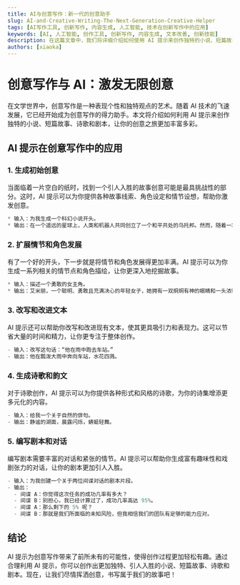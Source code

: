 ```yaml
---
title: AI与创意写作：新一代的创意助手
slug: AI-and-Creative-Writing-The-Next-Generation-Creative-Helper
tags: [AI写作工具, 创新写作, 内容生成, 人工智能, 技术在创新写作中的应用]
keywords: [AI, 人工智能, 创作工具, 创新写作, 内容生成, 文本改善, 创新技能]
description: 在这篇文章中，我们将详细介绍如何使用 AI 提示来创作独特的小说、短篇故事、诗歌和剧本，展示如何通过 AI 技术激发写作的无限创意。
authors: [xiaoka]
---
```


# 创意写作与 AI：激发无限创意

在文学世界中，创意写作是一种表现个性和独特观点的艺术。随着 AI 技术的飞速发展，它已经开始成为创意写作的得力助手。本文将介绍如何利用 AI 提示来创作独特的小说、短篇故事、诗歌和剧本，让你的创意之旅更加丰富多彩。

## AI 提示在创意写作中的应用

### 1. 生成初始创意

当面临着一片空白的纸时，找到一个引人入胜的故事创意可能是最具挑战性的部分。这时，AI 提示可以为你提供各种故事线索、角色设定和情节设想，帮助你激发创意。

```js
* 输入：为我生成一个科幻小说开头。
* 输出：在一个遥远的星球上，人类和机器人共同创立了一个和平共处的乌托邦。然而，随着一场突如其来的太阳风暴袭击这个星球，一个险恶的阴谋逐渐浮出水面，人类和机器人的命运将因此改变。
```

<!--truncate-->

### 2. 扩展情节和角色发展

有了一个好的开头，下一步就是将情节和角色发展得更加丰满。AI 提示可以为你生成一系列相关的情节点和角色描绘，让你更深入地挖掘故事。

```js
* 输入：描述一个勇敢的女主角。
* 输出：艾米丽，一个聪明、勇敢且充满决心的年轻女子，她拥有一双炯炯有神的眼睛和一头浓密的黑发。尽管生活曾对她不公，但她从未放弃过自己的信念，一直勇往直前，为了保护自己所珍视的一切，她将勇敢地面对未知的危险。
```

### 3. 改写和改进文本

AI 提示还可以帮助你改写和改进现有文本，使其更具吸引力和表现力。这可以节省大量的时间和精力，让你更专注于整体创作。

```js
- 输入：改写这句话：“他在雨中跑去车站。”
- 输出：他在瓢泼大雨中奔向车站，水花四溅。
```

### 4. 生成诗歌和韵文

对于诗歌创作，AI 提示可以为你提供各种形式和风格的诗歌，为你的诗集增添更多元化的内容。

```js
- 输入：给我一个关于自然的俳句。
- 输出：静谧的湖面，晨露闪烁，蜻蜓轻舞。
```

### 5. 编写剧本和对话

编写剧本需要丰富的对话和紧张的情节。AI 提示可以帮助你生成富有趣味性和戏剧张力的对话，让你的剧本更加引人入胜。

```js
- 输入：为我创建一个关于两位间谍对话的剧本片段。
- 输出：
  - 间谍 A：你觉得这次任务的成功几率有多大？
  - 间谍 B：别担心，我已经计算过了，成功几率高达 95%。
  - 间谍 A：那么剩下的 5% 呢？
  - 间谍 B：那就是我们所面临的未知风险，但我相信我们的团队有足够的能力应对。
```

## 结论

AI 提示为创意写作带来了前所未有的可能性，使得创作过程更加轻松有趣。通过合理利用 AI 提示，你可以创作出更加独特、引人入胜的小说、短篇故事、诗歌和剧本。现在，让我们尽情挥洒创意，书写属于我们的故事吧！
